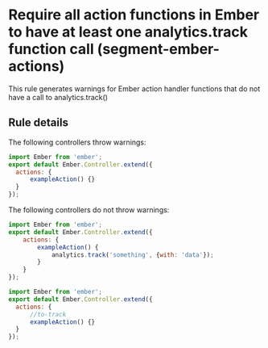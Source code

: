 # Require all action functions in Ember to have at least one analytics.track function call (segment-ember-actions)

This rule generates warnings for Ember action handler functions that do not have a call to analytics.track()

## Rule details

The following controllers throw warnings:

```js
import Ember from 'ember';
export default Ember.Controller.extend({
  actions: {
      exampleAction() {}  
  }
});
```

The following controllers do not throw warnings:

```js
import Ember from 'ember';
export default Ember.Controller.extend({
    actions: {
        exampleAction() {
            analytics.track('something', {with: 'data'});
        }
    }
});
```

```js
import Ember from 'ember';
export default Ember.Controller.extend({
  actions: {
      //to-track
      exampleAction() {}  
  }
});
```
